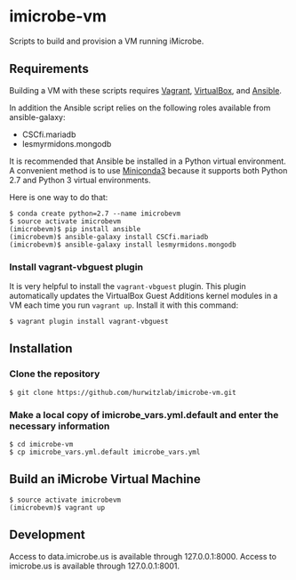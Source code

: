 # imicrobe-vm
Scripts to build and provision a VM running iMicrobe.

## Requirements
Building a VM with these scripts requires [Vagrant](https://www.vagrantup.com/), [VirtualBox](https://www.virtualbox.org/), and [Ansible](https://www.ansible.com/).

In addition the Ansible script relies on the following roles available from ansible-galaxy:
 + CSCfi.mariadb
 + lesmyrmidons.mongodb

It is recommended that Ansible be installed in a Python virtual environment. A convenient method is to use [Miniconda3](https://conda.io/docs/install/quick.html#os-x-miniconda-install) because it supports both Python 2.7 and Python 3 virtual environments.

Here is one way to do that:

```
$ conda create python=2.7 --name imicrobevm
$ source activate imicrobevm
(imicrobevm)$ pip install ansible
(imicrobevm)$ ansible-galaxy install CSCfi.mariadb
(imicrobevm)$ ansible-galaxy install lesmyrmidons.mongodb
```

### Install vagrant-vbguest plugin

It is very helpful to install the `vagrant-vbguest` plugin. This plugin automatically updates the VirtualBox Guest Additions kernel modules in a VM each time you run `vagrant up`. Install it with this command:

```
$ vagrant plugin install vagrant-vbguest
```

## Installation

### Clone the repository

```
$ git clone https://github.com/hurwitzlab/imicrobe-vm.git
```

### Make a local copy of imicrobe_vars.yml.default and enter the necessary information

```
$ cd imicrobe-vm
$ cp imicrobe_vars.yml.default imicrobe_vars.yml
```

## Build an iMicrobe Virtual Machine

```
$ source activate imicrobevm
(imicrobevm)$ vagrant up
```

## Development
Access to data.imicrobe.us is available through 127.0.0.1:8000.
Access to imicrobe.us is available through 127.0.0.1:8001.

